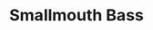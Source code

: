 ---
templateKey: blog-post
featuredpost: false
featuredimage: /assets/Smallmouth_Bass.png
title: Smallmouth Bass
description: Fish|Pole
testfield: 274
---